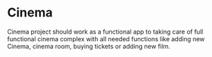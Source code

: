 # Cinema
Cinema project should work as a functional app to taking care of full 
functional cinema complex with all needed functions like adding 
new Cinema, cinema room, buying tickets or adding new film.
